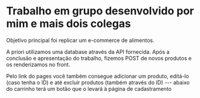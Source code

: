 # Trabalho em grupo desenvolvido por mim e mais dois colegas

Objetivo principal foi replicar um e-commerce de alimentos. 

A priori utilizamos uma database através da API fornecida. Após a conclusão e apresentação do trabalho, fizemos POST de novos produtos e os renderizamos no front.

Pelo link do pages você também consegue adicionar um produto, editá-lo (caso tenha o ID) e até excluir produtos (também através do ID) --- abaixo do carrinho terá um botão que o levará à página de cadastramento

